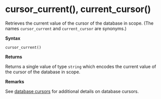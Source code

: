 # cursor_current(), current_cursor()

Retrieves the current value of the cursor of the database in scope. (The names `cursor_current`
and `current_cursor` are synonyms.)

**Syntax**

`cursor_current()`

**Returns**

Returns a single value of type `string` which encodes the current value of the
cursor of the database in scope.

**Remarks**

See [database cursors](../management/databasecursor.md) for additional
details on database cursors.
